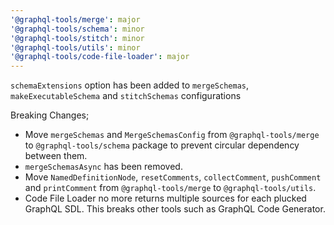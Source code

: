 ```yaml
---
'@graphql-tools/merge': major
'@graphql-tools/schema': minor
'@graphql-tools/stitch': minor
'@graphql-tools/utils': minor
'@graphql-tools/code-file-loader': major
---
```


`schemaExtensions` option has been added to `mergeSchemas`, `makeExecutableSchema` and `stitchSchemas` configurations

Breaking Changes;

- Move `mergeSchemas` and `MergeSchemasConfig` from `@graphql-tools/merge` to `@graphql-tools/schema` package to prevent circular dependency between them.
- `mergeSchemasAsync` has been removed.
- Move `NamedDefinitionNode`, `resetComments`, `collectComment`, `pushComment` and `printComment` from `@graphql-tools/merge` to `@graphql-tools/utils`.
- Code File Loader no more returns multiple sources for each plucked GraphQL SDL. This breaks other tools such as GraphQL Code Generator.
